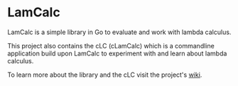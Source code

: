 # LamCalc
LamCalc is a simple library in Go to evaluate and work with lambda calculus.

This project also contains the cLC (cLamCalc) which is a commandline application
build upon LamCalc to experiment with and learn about lambda calculus.

To learn more about the library and the cLC visit the project's
[wiki](https://github.com/ElecProg/LamCalc/wiki).
